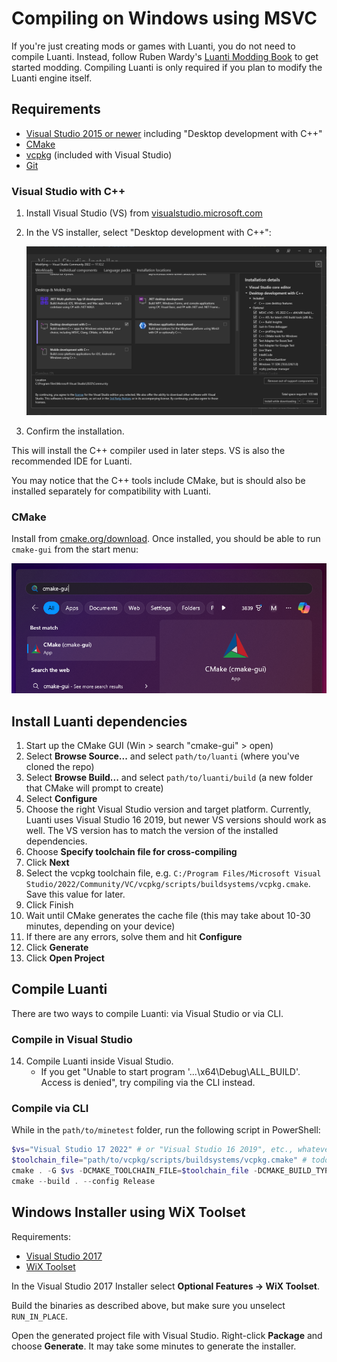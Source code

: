 # Compiling on Windows using MSVC

If you're just creating mods or games with Luanti, you do not need to compile Luanti. Instead, follow Ruben Wardy's [Luanti Modding Book](https://rubenwardy.gitlab.io/minetest_modding_book) to get started modding. Compiling Luanti is only required if you plan to modify the Luanti engine itself.

## Requirements

-   [Visual Studio 2015 or newer](https://visualstudio.microsoft.com) including 
"Desktop development with C++"
-   [CMake](https://cmake.org/download/)
-   [vcpkg](https://github.com/Microsoft/vcpkg) (included with Visual Studio)
-   [Git](https://git-scm.com/downloads)

### Visual Studio with C++

1. Install Visual Studio (VS) from [visualstudio.microsoft.com](https://visualstudio.microsoft.com)
1. In the VS installer, select "Desktop development with C++":

    ![VS installer showing desktop development with C++ selected](assets/vs-installer.png)
1. Confirm the installation.

This will install the C++ compiler used in later steps. VS is also the recommended IDE for Luanti.

You may notice that the C++ tools include CMake, but is should also be installed separately for compatibility with Luanti.

### CMake

Install from [cmake.org/download](https://cmake.org/download/). Once installed, you should be able to run `cmake-gui` from the start menu:

![cmake-gui in Windows start menu shows app result](./assets/cmake-gui-search.png)

<!-- 
### vcpkg

vcpkg is a package manager for C++.

```powershell
cd /c # Install vcpkg at any path without spaces in it, see below for details
git clone https://github.com/microsoft/vcpkg.git
cd vcpkg
./bootstrap-vcpkg.sh
```

Find `path/to/vcpkg/buildsystems/vcpkg.cmake` to confirm vcpkg is ready to use.

> For more details, [follow the vcpkg installation guide](https://learn.microsoft.com/en-us/vcpkg/get_started/get-started#1---set-up-vcpkg)

It is highly recommended to install vcpkg at a path without spaces in it for compatibility with  Luanti.

```
"C:\Program Files\vcpkg\vcpkg.exe" # bad, may have issues
"C:\vcpkg\vcpkg.exe" # good, no spaces means fewer problems
```

If spaces are present, when trying to compile Luanti, you may see errors like:

```
libtool:   error: 'Files/vcpkg/buildtrees/libiconv/x64-windows-dbg/lib/libcharset.la' is not a directory
```
-->

<!-- todo check if this is necessary
## Compiling and installing the dependencies

After you successfully built vcpkg you can easily install the required libraries:

```powershell
vcpkg install zlib zstd curl[winssl] openal-soft libvorbis libogg libjpeg-turbo sqlite3 freetype luajit gmp jsoncpp gettext[tools] sdl2 --triplet x64-windows
```

This command takes about 10-30 minutes to complete, depending on your device.

-   `curl` is highly recommended, as it's required to read the serverlist; `curl[winssl]` is required to use the content store.
-   `openal-soft`, `libvorbis` and `libogg` are optional, but required to use sound.
-   `luajit` is optional, it replaces the integrated Lua interpreter with a faster just-in-time interpreter.
-   `gmp` and `jsoncpp` are optional, otherwise the bundled versions will be compiled
-   `gettext` is optional, but required to use translations.

There are other optional libraries, but we don't test if they can build and link correctly.

Use `--triplet` to specify the target triplet, e.g. `x64-windows` or `x86-windows`.
-->

## Install Luanti dependencies

1. Start up the CMake GUI (Win > search "cmake-gui" > open)
2. Select **Browse Source...** and select `path/to/luanti` (where you've cloned the repo)
3. Select **Browse Build...** and select `path/to/luanti/build` (a new folder that CMake will prompt to create)
4. Select **Configure**
5. Choose the right Visual Studio version and target platform. Currently, Luanti uses Visual Studio 16 2019, but newer VS versions should work as well. The VS version has to match the version of the installed dependencies.
6. Choose **Specify toolchain file for cross-compiling**
7. Click **Next**
8. Select the vcpkg toolchain file, e.g. `C:/Program Files/Microsoft Visual Studio/2022/Community/VC/vcpkg/scripts/buildsystems/vcpkg.cmake`. Save this value for later.
9. Click Finish
10. Wait until CMake generates the cache file (this may take about 10-30 minutes, depending on your device)
11. If there are any errors, solve them and hit **Configure**
12. Click **Generate**
13. Click **Open Project**

## Compile Luanti

There are two ways to compile Luanti: via Visual Studio or via CLI.

### Compile in Visual Studio

14. Compile Luanti inside Visual Studio.
    -   If you get "Unable to start program '...\x64\Debug\ALL_BUILD'. Access is denied", try compiling via the CLI instead.

### Compile via CLI

While in the `path/to/minetest` folder, run the following script in PowerShell:

```powershell
$vs="Visual Studio 17 2022" # or "Visual Studio 16 2019", etc., whatever matches your system
$toolchain_file="path/to/vcpkg/scripts/buildsystems/vcpkg.cmake" # todo vcpkg path from "Install Luanti dependencies" section
cmake . -G $vs -DCMAKE_TOOLCHAIN_FILE=$toolchain_file -DCMAKE_BUILD_TYPE=Release -DENABLE_CURSES=OFF
cmake --build . --config Release
```

## Windows Installer using WiX Toolset

Requirements:

-   [Visual Studio 2017](https://visualstudio.microsoft.com/)
-   [WiX Toolset](https://wixtoolset.org/)

In the Visual Studio 2017 Installer select **Optional Features -> WiX Toolset**.

Build the binaries as described above, but make sure you unselect `RUN_IN_PLACE`.

Open the generated project file with Visual Studio. Right-click **Package** and choose **Generate**.
It may take some minutes to generate the installer.
